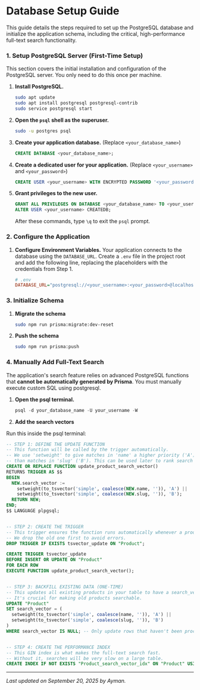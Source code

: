 # Database Setup Guide

This guide details the steps required to set up the PostgreSQL database and initialize the application schema, including the critical, high-performance full-text search functionality.

### 1. Setup PostgreSQL Server (First-Time Setup)

This section covers the initial installation and configuration of the PostgreSQL server. You only need to do this once per machine.

1.  **Install PostgreSQL.**

    ```bash
    sudo apt update
    sudo apt install postgresql postgresql-contrib
    sudo service postgresql start
    ```

2.  **Open the `psql` shell as the superuser.**

    ```bash
    sudo -u postgres psql
    ```

3.  **Create your application database.** (Replace `<your_database_name>`)

    ```sql
    CREATE DATABASE <your_database_name>;
    ```

4.  **Create a dedicated user for your application.** (Replace `<your_username>` and `<your_password>`)

    ```sql
    CREATE USER <your_username> WITH ENCRYPTED PASSWORD '<your_password>';
    ```

5.  **Grant privileges to the new user.**

    ```sql
    GRANT ALL PRIVILEGES ON DATABASE <your_database_name> TO <your_username>;
    ALTER USER <your_username> CREATEDB;
    ```

    After these commands, type `\q` to exit the `psql` prompt.

### 2. Configure the Application

1.  **Configure Environment Variables.**
    Your application connects to the database using the `DATABASE_URL`. Create a `.env` file in the project root and add the following line, replacing the placeholders with the credentials from Step 1.

    ```ini
    # .env
    DATABASE_URL="postgresql://<your_username>:<your_password>@localhost:5432/<your_database_name>?schema=public"
    ```

### 3. Initialize Schema

1.  **Migrate the schema**

    ```bash
    sudo npm run prisma:migrate:dev-reset
    ```

2.  **Push the schema**

    ```bash
    sudo npm run prisma:push
    ```

### 4. Manually Add Full-Text Search

The application's search feature relies on advanced PostgreSQL functions that **cannot be automatically generated by Prisma**. You must manually execute custom SQL using postgresql.

1.  **Open the psql terminal.**

    ```sql
    psql -d your_database_name -U your_username -W
    ```

2.  **Add the search vectors**

Run this inside the psql terminal:

```sql
-- STEP 1: DEFINE THE UPDATE FUNCTION
-- This function will be called by the trigger automatically.
-- We use 'setweight' to give matches in 'name' a higher priority ('A')
-- than matches in 'slug' ('B'). This can be used later to rank search results.
CREATE OR REPLACE FUNCTION update_product_search_vector()
RETURNS TRIGGER AS $$
BEGIN
  NEW.search_vector :=
    setweight(to_tsvector('simple', coalesce(NEW.name, '')), 'A') ||
    setweight(to_tsvector('simple', coalesce(NEW.slug, '')), 'B');
  RETURN NEW;
END;
$$ LANGUAGE plpgsql;


-- STEP 2: CREATE THE TRIGGER
-- This trigger ensures the function runs automatically whenever a product is created or updated.
-- We drop the old one first to avoid errors.
DROP TRIGGER IF EXISTS tsvector_update ON "Product";

CREATE TRIGGER tsvector_update
BEFORE INSERT OR UPDATE ON "Product"
FOR EACH ROW
EXECUTE FUNCTION update_product_search_vector();


-- STEP 3: BACKFILL EXISTING DATA (ONE-TIME)
-- This updates all existing products in your table to have a search_vector.
-- It's crucial for making old products searchable.
UPDATE "Product"
SET search_vector = (
  setweight(to_tsvector('simple', coalesce(name, '')), 'A') ||
  setweight(to_tsvector('simple', coalesce(slug, '')), 'B')
)
WHERE search_vector IS NULL; -- Only update rows that haven't been processed


-- STEP 4: CREATE THE PERFORMANCE INDEX
-- This GIN index is what makes the full-text search fast.
-- Without it, searches will be very slow on a large table.
CREATE INDEX IF NOT EXISTS "Product_search_vector_idx" ON "Product" USING GIN(search_vector);
```

---

_Last updated on September 20, 2025 by Ayman._
